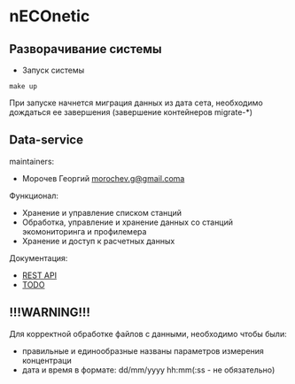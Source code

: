 # nECOnetic

## Разворачивание системы

* Запуск системы
```
make up
```

При запуске начнется миграция данных из дата сета, необходимо дождаться ее завершения (завершение контейнеров migrate-*)

## Data-service

maintainers:

- Морочев Георгий morochev.g@gmail.coma

Функционал:
* Хранение и управление списком станций
* Обработка, управление и хранение данных со станций экомониторинга и профилемера
* Хранение и доступ к расчетных данных

Документация:
 * [REST API](data-service/docs/API.md)
 * [TODO](data-service/docs/TODO.md)

## !!!WARNING!!!

Для корректной обработке файлов с данными, необходимо чтобы были:
- правильные и единообразные названы параметров измерения концентраци
- дата и время в формате: dd/mm/yyyy hh:mm(:ss - не обязательно)


